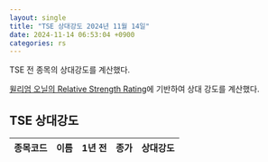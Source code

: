 ```yaml
---
layout: single
title: "TSE 상대강도 2024년 11월 14일"
date: 2024-11-14 06:53:04 +0900
categories: rs
---
```

TSE 전 종목의 상대강도를 계산했다.

[윌리엄 오닐의 Relative Strength Rating](https://www.williamoneil.com/proprietary-ratings-and-rankings/)에 기반하여 상대 강도를 계산했다.

## TSE 상대강도

|종목코드|이름|1년 전|종가|상대강도|
|------|---|-----|--|------|
